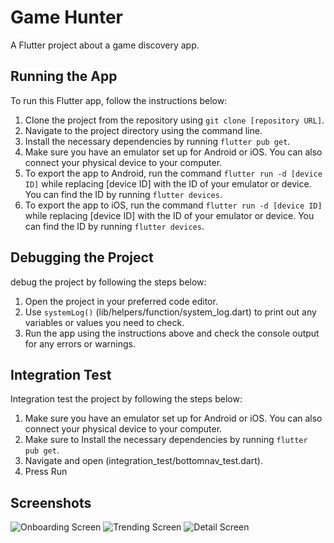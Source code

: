 # Game Hunter

A Flutter project about a game discovery app.

## Running the App

To run this Flutter app, follow the instructions below:

1. Clone the project from the repository using `git clone [repository URL]`.
2. Navigate to the project directory using the command line.
3. Install the necessary dependencies by running `flutter pub get`.
4. Make sure you have an emulator set up for Android or iOS. You can also connect your physical device to your computer.
5. To export the app to Android, run the command `flutter run -d [device ID]` while replacing [device ID] with the ID of your emulator or device. You can find the ID by running `flutter devices`.
6. To export the app to iOS, run the command `flutter run -d [device ID]` while replacing [device ID] with the ID of your emulator or device. You can find the ID by running `flutter devices`.

## Debugging the Project

debug the project by following the steps below:

1. Open the project in your preferred code editor.
2. Use `systemLog()` (lib/helpers/function/system_log.dart) to print out any variables or values you need to check.
3. Run the app using the instructions above and check the console output for any errors or warnings.


## Integration Test

Integration test the project by following the steps below:

1. Make sure you have an emulator set up for Android or iOS. You can also connect your physical device to your computer.
2. Make sure to Install the necessary dependencies by running `flutter pub get`.
3. Navigate and open (integration_test/bottomnav_test.dart).
4. Press Run




## Screenshots

![Onboarding Screen](https://i.ibb.co/1dsfxQn/onboarding-ss1.jpg)
![Trending Screen](https://i.ibb.co/M8gxQrS/trending-ss.jpg)
![Detail Screen](https://i.ibb.co/c1mV2TF/content-ss.jpg)